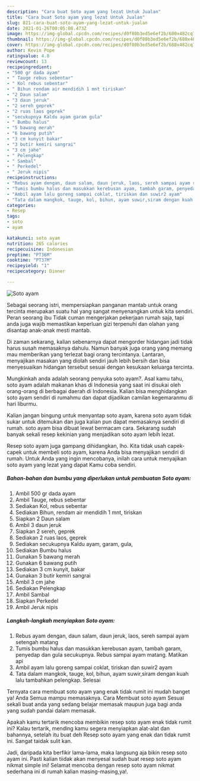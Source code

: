 ```yaml
---
description: "Cara buat Soto ayam yang lezat Untuk Jualan"
title: "Cara buat Soto ayam yang lezat Untuk Jualan"
slug: 821-cara-buat-soto-ayam-yang-lezat-untuk-jualan
date: 2021-01-26T00:05:08.473Z
image: https://img-global.cpcdn.com/recipes/d0f80b3ed5e6ef2b/680x482cq70/soto-ayam-foto-resep-utama.jpg
thumbnail: https://img-global.cpcdn.com/recipes/d0f80b3ed5e6ef2b/680x482cq70/soto-ayam-foto-resep-utama.jpg
cover: https://img-global.cpcdn.com/recipes/d0f80b3ed5e6ef2b/680x482cq70/soto-ayam-foto-resep-utama.jpg
author: Kevin Pope
ratingvalue: 4.8
reviewcount: 13
recipeingredient:
- "500 gr dada ayam"
- " Tauge rebus sebentar"
- " Kol rebus sebentar"
- " Bihun rendam air mendidih 1 mnt tiriskan"
- "2 Daun salam"
- "3 daun jeruk"
- "2 sereh geprek"
- "2 ruas laos geprek"
- "secukupnya Kaldu ayam garam gula"
- " Bumbu halus"
- "5 bawang merah"
- "6 bawang putih"
- "3 cm kunyit bakar"
- "3 butir kemiri sangrai"
- "3 cm jahe"
- " Pelengkap"
- " Sambal"
- " Perkedel"
- " Jeruk nipis"
recipeinstructions:
- "Rebus ayam dengan, daun salam, daun jeruk, laos, sereh sampai ayam setengah matang"
- "Tumis bumbu halus dan masukkan kerebusan ayam, tambah garam, penyedap dan gula secukupnya. Rebus sampai ayam matang. Matikan api"
- "Ambil ayam lalu goreng sampai coklat, tiriskan dan suwir2 ayam"
- "Tata dalam mangkok, tauge, kol, bihun, ayam suwir,siram dengan kuah lalu tambahkan pelengkap. Selesai"
categories:
- Resep
tags:
- soto
- ayam

katakunci: soto ayam 
nutrition: 265 calories
recipecuisine: Indonesian
preptime: "PT36M"
cooktime: "PT37M"
recipeyield: "1"
recipecategory: Dinner

---
```



![Soto ayam](https://img-global.cpcdn.com/recipes/d0f80b3ed5e6ef2b/680x482cq70/soto-ayam-foto-resep-utama.jpg)

Sebagai seorang istri, mempersiapkan panganan mantab untuk orang tercinta merupakan suatu hal yang sangat menyenangkan untuk kita sendiri. Peran seorang ibu Tidak cuman mengerjakan pekerjaan rumah saja, tapi anda juga wajib memastikan keperluan gizi terpenuhi dan olahan yang disantap anak-anak mesti mantab.

Di zaman  sekarang, kalian sebenarnya dapat mengorder hidangan jadi tidak harus susah memasaknya dahulu. Namun banyak juga orang yang memang mau memberikan yang terlezat bagi orang tercintanya. Lantaran, menyajikan masakan yang diolah sendiri jauh lebih bersih dan bisa menyesuaikan hidangan tersebut sesuai dengan kesukaan keluarga tercinta. 



Mungkinkah anda adalah seorang penyuka soto ayam?. Asal kamu tahu, soto ayam adalah makanan khas di Indonesia yang saat ini disukai oleh orang-orang di berbagai daerah di Indonesia. Kalian bisa menghidangkan soto ayam sendiri di rumahmu dan dapat dijadikan camilan kegemaranmu di hari liburmu.

Kalian jangan bingung untuk menyantap soto ayam, karena soto ayam tidak sukar untuk ditemukan dan juga kalian pun dapat memasaknya sendiri di rumah. soto ayam bisa dibuat lewat bermacam cara. Sekarang sudah banyak sekali resep kekinian yang menjadikan soto ayam lebih lezat.

Resep soto ayam juga gampang dihidangkan, lho. Kita tidak usah capek-capek untuk membeli soto ayam, karena Anda bisa menyajikan sendiri di rumah. Untuk Anda yang ingin mencobanya, inilah cara untuk menyajikan soto ayam yang lezat yang dapat Kamu coba sendiri.

<!--inarticleads1-->

##### Bahan-bahan dan bumbu yang diperlukan untuk pembuatan Soto ayam:

1. Ambil 500 gr dada ayam
1. Ambil  Tauge, rebus sebentar
1. Sediakan  Kol, rebus sebentar
1. Sediakan  Bihun, rendam air mendidih 1 mnt, tiriskan
1. Siapkan 2 Daun salam
1. Ambil 3 daun jeruk
1. Siapkan 2 sereh, geprek
1. Sediakan 2 ruas laos, geprek
1. Sediakan secukupnya Kaldu ayam, garam, gula,
1. Sediakan  Bumbu halus
1. Gunakan 5 bawang merah
1. Gunakan 6 bawang putih
1. Sediakan 3 cm kunyit, bakar
1. Gunakan 3 butir kemiri sangrai
1. Ambil 3 cm jahe
1. Sediakan  Pelengkap
1. Ambil  Sambal
1. Siapkan  Perkedel
1. Ambil  Jeruk nipis




<!--inarticleads2-->

##### Langkah-langkah menyiapkan Soto ayam:

1. Rebus ayam dengan, daun salam, daun jeruk, laos, sereh sampai ayam setengah matang
1. Tumis bumbu halus dan masukkan kerebusan ayam, tambah garam, penyedap dan gula secukupnya. Rebus sampai ayam matang. Matikan api
1. Ambil ayam lalu goreng sampai coklat, tiriskan dan suwir2 ayam
1. Tata dalam mangkok, tauge, kol, bihun, ayam suwir,siram dengan kuah lalu tambahkan pelengkap. Selesai




Ternyata cara membuat soto ayam yang enak tidak rumit ini mudah banget ya! Anda Semua mampu memasaknya. Cara Membuat soto ayam Sesuai sekali buat anda yang sedang belajar memasak maupun juga bagi anda yang sudah pandai dalam memasak.

Apakah kamu tertarik mencoba membikin resep soto ayam enak tidak rumit ini? Kalau tertarik, mending kamu segera menyiapkan alat-alat dan bahannya, setelah itu buat deh Resep soto ayam yang enak dan tidak rumit ini. Sangat taidak sulit kan. 

Jadi, daripada kita berfikir lama-lama, maka langsung aja bikin resep soto ayam ini. Pasti kalian tiidak akan menyesal sudah buat resep soto ayam nikmat simple ini! Selamat mencoba dengan resep soto ayam nikmat sederhana ini di rumah kalian masing-masing,ya!.

